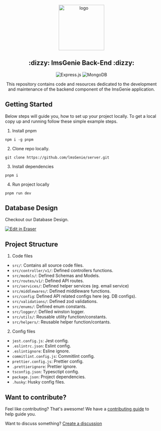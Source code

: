 <div align="center">
  <br>
  <img alt="logo" src="https://github.com/lmsGenie/client/assets/43786036/fda77759-f5dc-4578-b4b0-9417bedc3957" width="150"/>
  <h2> :dizzy: lmsGenie Back-End :dizzy:</h2>
  
![Express.js](https://img.shields.io/badge/Express%20js-000000?style=for-the-badge&logo=express&logoColor=white)
![MongoDB](https://img.shields.io/badge/MongoDB-4EA94B?style=for-the-badge&logo=mongodb&logoColor=white)

This repository contains code and resources dedicated to the development and maintenance of the backend component of the lmsGenie application.  
</div>

## Getting Started
Below steps will guide you, how to set up your project locally. To get a local copy up and running follow these simple example steps.
1. Install pnpm
```
npm i -g pnpm
```
2. Clone repo locally.
```
git clone https://github.com/lmsGenie/server.git
```
3. Install dependencies
```
pnpm i
```
4. Run project locally
```
pnpm run dev
```

## Database Design
Checkout our Database Design.
<!--- Eraser file: https://app.eraser.io/workspace/pPrQuuG2ClvFiEfNcvKf --->
<p><a target="_blank" href="https://app.eraser.io/workspace/pPrQuuG2ClvFiEfNcvKf" id="edit-in-eraser-github-link"><img alt="Edit in Eraser" src="https://firebasestorage.googleapis.com/v0/b/second-petal-295822.appspot.com/o/images%2Fgithub%2FOpen%20in%20Eraser.svg?alt=media&amp;token=968381c8-a7e7-472a-8ed6-4a6626da5501"></a></p>

## Project Structure
1. Code files
- `src/`: Contains all source code files.
- `src/controller/v1/`: Defined controllers functions.
- `src/models/`: Defined Schemas and Models.
- `src/routes/v1/`: Defined API routes.
- `src/services/`: Defined helper services (eg. email service)
- `src/middlewares/`: Defined middleware functions.
- `src/config`: Defined API related configs here (eg. DB configs).
- `src/validations/`: Defined zod validations.
- `src/enums/`: Defined enum constants.
- `src/logger/`: Defiled winston logger.
- `src/utils/`: Reusable utility function/constants.
- `src/helpers/`: Reusable helper function/contants. 

2. Config files
- `jest.config.js`: Jest config.
- `.eslintrc.json`: Eslint config.
- `.eslintignore`: Esline ignore.
- `commitlint.config.js`: Commitlint config.
- `prettier.config.js`: Prettier config.
- `.prettierignore`: Prettier ignore.
- `tsconfig.json`: Typesctipt config.
- `package.json`: Project dependencies.
- `.husky`: Husky config files.

## Want to contribute?
Feel like contributing? That's awesome! We have a [contributing guide](https://github.com/lmsGenie/server/blob/main/.github/CONTRIBUTING.md) to help guide you. 

Want to discuss something? [Create a discussion](https://github.com/orgs/lmsGenie/discussions/new/choose)

